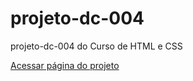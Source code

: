 # projeto-dc-004
 projeto-dc-004 do Curso de HTML e CSS

 <a href="https://pedrohtelles.github.io/projeto-dc-004/">Acessar página do projeto</a>
